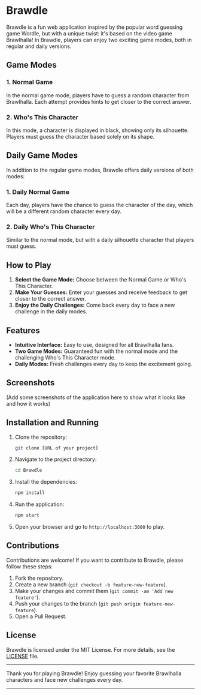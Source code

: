 # Brawdle

Brawdle is a fun web application inspired by the popular word guessing game Wordle, but with a unique twist: it's based on the video game Brawlhalla! In Brawdle, players can enjoy two exciting game modes, both in regular and daily versions.

## Game Modes

### 1. Normal Game
In the normal game mode, players have to guess a random character from Brawlhalla. Each attempt provides hints to get closer to the correct answer.

### 2. Who's This Character
In this mode, a character is displayed in black, showing only its silhouette. Players must guess the character based solely on its shape.

## Daily Game Modes

In addition to the regular game modes, Brawdle offers daily versions of both modes:

### 1. Daily Normal Game
Each day, players have the chance to guess the character of the day, which will be a different random character every day.

### 2. Daily Who's This Character
Similar to the normal mode, but with a daily silhouette character that players must guess.

## How to Play

1. **Select the Game Mode:** Choose between the Normal Game or Who's This Character.
2. **Make Your Guesses:** Enter your guesses and receive feedback to get closer to the correct answer.
3. **Enjoy the Daily Challenges:** Come back every day to face a new challenge in the daily modes.

## Features

- **Intuitive Interface:** Easy to use, designed for all Brawlhalla fans.
- **Two Game Modes:** Guaranteed fun with the normal mode and the challenging Who's This Character mode.
- **Daily Modes:** Fresh challenges every day to keep the excitement going.

## Screenshots

(Add some screenshots of the application here to show what it looks like and how it works)

## Installation and Running

1. Clone the repository:
   ```sh
   git clone [URL of your project]
   ```
2. Navigate to the project directory:
   ```sh
   cd Brawdle
   ```
3. Install the dependencies:
   ```sh
   npm install
   ```
4. Run the application:
   ```sh
   npm start
   ```
5. Open your browser and go to `http://localhost:3000` to play.

## Contributions

Contributions are welcome! If you want to contribute to Brawdle, please follow these steps:

1. Fork the repository.
2. Create a new branch (`git checkout -b feature-new-feature`).
3. Make your changes and commit them (`git commit -am 'Add new feature'`).
4. Push your changes to the branch (`git push origin feature-new-feature`).
5. Open a Pull Request.

## License

Brawdle is licensed under the MIT License. For more details, see the [LICENSE](LICENSE) file.

---

Thank you for playing Brawdle! Enjoy guessing your favorite Brawlhalla characters and face new challenges every day.

---
